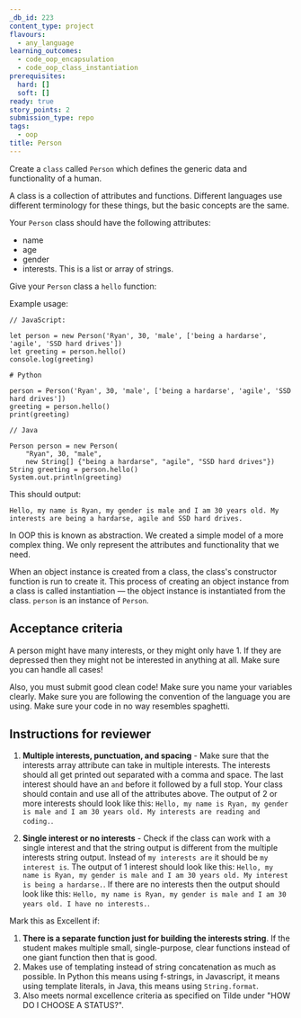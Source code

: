 ```yaml
---
_db_id: 223
content_type: project
flavours:
  - any_language
learning_outcomes:
  - code_oop_encapsulation
  - code_oop_class_instantiation
prerequisites:
  hard: []
  soft: []
ready: true
story_points: 2
submission_type: repo
tags:
  - oop
title: Person
---
```


Create a `class` called `Person` which defines the generic data and functionality of a human.

A class is a collection of attributes and functions. Different languages use different terminology for these things, but the basic concepts are the same.

Your `Person` class should have the following attributes:

- name
- age
- gender
- interests. This is a list or array of strings.

Give your `Person` class a `hello` function:

Example usage:

```
// JavaScript:

let person = new Person('Ryan', 30, 'male', ['being a hardarse', 'agile', 'SSD hard drives'])
let greeting = person.hello()
console.log(greeting)
```

```
# Python

person = Person('Ryan', 30, 'male', ['being a hardarse', 'agile', 'SSD hard drives'])
greeting = person.hello()
print(greeting)
```

```
// Java

Person person = new Person(
    "Ryan", 30, "male",
    new String[] {"being a hardarse", "agile", "SSD hard drives"})
String greeting = person.hello()
System.out.println(greeting)
```

This should output:

```
Hello, my name is Ryan, my gender is male and I am 30 years old. My interests are being a hardarse, agile and SSD hard drives.
```

In OOP this is known as abstraction. We created a simple model of a more complex thing. We only represent the attributes and functionality that we need.

When an object instance is created from a class, the class's constructor function is run to create it. This process of creating an object instance from a class is called instantiation — the object instance is instantiated from the class. `person` is an instance of `Person`.

## Acceptance criteria

A person might have many interests, or they might only have 1. If they are depressed then they might not be interested in anything at all. Make sure you can handle all cases!

Also, you must submit good clean code! Make sure you name your variables clearly. Make sure you are following the convention of the language you are using. Make sure your code in no way resembles spaghetti.

## Instructions for reviewer

1. **Multiple interests, punctuation, and spacing** - Make sure that the interests array attribute can take in multiple interests. The interests should all get printed out separated with a comma and space. The last interest should have an `and` before it followed by a full stop. Your class should contain and use all of the attributes above.
The output of 2 or more interests should look like this: `Hello, my name is Ryan, my gender is male and I am 30 years old. My interests are reading and coding.`.

2. **Single interest or no interests** - Check if the class can work with a single interest and that the string output is different from the multiple interests string output. Instead of `my interests are` it should be `my interest is`.
The output of 1 interest should look like this: `Hello, my name is Ryan, my gender is male and I am 30 years old. My interest is being a hardarse.`.
If there are no interests then the output should look like this: `Hello, my name is Ryan, my gender is male and I am 30 years old. I have no interests.`.

Mark this as Excellent if:

1. **There is a separate function just for building the interests string**. If the student makes multiple small, single-purpose, clear functions instead of one giant function then that is good.
2. Makes use of templating instead of string concatenation as much as possible. In Python this means using f-strings, in Javascript, it means using template literals, in Java, this means using `String.format`.
3. Also meets normal excellence criteria as specified on Tilde under "HOW DO I CHOOSE A STATUS?".
